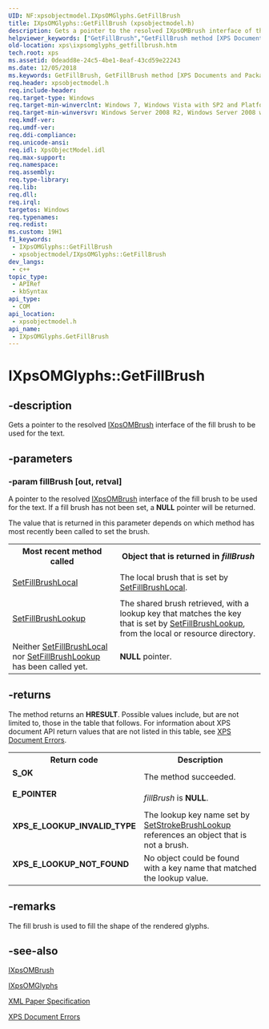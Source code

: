 ```yaml
---
UID: NF:xpsobjectmodel.IXpsOMGlyphs.GetFillBrush
title: IXpsOMGlyphs::GetFillBrush (xpsobjectmodel.h)
description: Gets a pointer to the resolved IXpsOMBrush interface of the fill brush to be used for the text.
helpviewer_keywords: ["GetFillBrush","GetFillBrush method [XPS Documents and Packaging]","GetFillBrush method [XPS Documents and Packaging]","IXpsOMGlyphs interface","IXpsOMGlyphs interface [XPS Documents and Packaging]","GetFillBrush method","IXpsOMGlyphs.GetFillBrush","IXpsOMGlyphs::GetFillBrush","xps.ixpsomglyphs_getfillbrush","xpsobjectmodel/IXpsOMGlyphs::GetFillBrush"]
old-location: xps\ixpsomglyphs_getfillbrush.htm
tech.root: xps
ms.assetid: 0deadd8e-24c5-4be1-8eaf-43cd59e22243
ms.date: 12/05/2018
ms.keywords: GetFillBrush, GetFillBrush method [XPS Documents and Packaging], GetFillBrush method [XPS Documents and Packaging],IXpsOMGlyphs interface, IXpsOMGlyphs interface [XPS Documents and Packaging],GetFillBrush method, IXpsOMGlyphs.GetFillBrush, IXpsOMGlyphs::GetFillBrush, xps.ixpsomglyphs_getfillbrush, xpsobjectmodel/IXpsOMGlyphs::GetFillBrush
req.header: xpsobjectmodel.h
req.include-header: 
req.target-type: Windows
req.target-min-winverclnt: Windows 7, Windows Vista with SP2 and Platform Update for Windows Vista [desktop apps \| UWP apps]
req.target-min-winversvr: Windows Server 2008 R2, Windows Server 2008 with SP2 and Platform Update for Windows Server 2008 [desktop apps \| UWP apps]
req.kmdf-ver: 
req.umdf-ver: 
req.ddi-compliance: 
req.unicode-ansi: 
req.idl: XpsObjectModel.idl
req.max-support: 
req.namespace: 
req.assembly: 
req.type-library: 
req.lib: 
req.dll: 
req.irql: 
targetos: Windows
req.typenames: 
req.redist: 
ms.custom: 19H1
f1_keywords:
 - IXpsOMGlyphs::GetFillBrush
 - xpsobjectmodel/IXpsOMGlyphs::GetFillBrush
dev_langs:
 - c++
topic_type:
 - APIRef
 - kbSyntax
api_type:
 - COM
api_location:
 - xpsobjectmodel.h
api_name:
 - IXpsOMGlyphs.GetFillBrush
---
```


# IXpsOMGlyphs::GetFillBrush


## -description

Gets a pointer to  the resolved <a href="/windows/desktop/api/xpsobjectmodel/nn-xpsobjectmodel-ixpsombrush">IXpsOMBrush</a> interface of the fill brush to be used for the text.

## -parameters

### -param fillBrush [out, retval]

A pointer to the resolved <a href="/windows/desktop/api/xpsobjectmodel/nn-xpsobjectmodel-ixpsombrush">IXpsOMBrush</a> interface of the fill brush to be used for the text. If a fill brush has not been set, a <b>NULL</b> pointer will be returned.

The value that is returned in this parameter depends on which method has most recently been called to set the brush.

<table>
<tr>
<th>Most recent method called</th>
<th>Object that is returned in <i>fillBrush</i></th>
</tr>
<tr>
<td>

<a href="/windows/desktop/api/xpsobjectmodel/nf-xpsobjectmodel-ixpsomglyphs-setfillbrushlocal">SetFillBrushLocal</a>


</td>
<td>
The local brush that is set by <a href="/windows/desktop/api/xpsobjectmodel/nf-xpsobjectmodel-ixpsomglyphs-setfillbrushlocal">SetFillBrushLocal</a>.

</td>
</tr>
<tr>
<td>

<a href="/windows/desktop/api/xpsobjectmodel/nf-xpsobjectmodel-ixpsomglyphs-setfillbrushlookup">SetFillBrushLookup</a>


</td>
<td>
The shared brush retrieved, with a lookup key that matches the key that is set by <a href="/windows/desktop/api/xpsobjectmodel/nf-xpsobjectmodel-ixpsomglyphs-setfillbrushlookup">SetFillBrushLookup</a>, from the local or resource directory.

</td>
</tr>
<tr>
<td>
Neither <a href="/windows/desktop/api/xpsobjectmodel/nf-xpsobjectmodel-ixpsomglyphs-setfillbrushlocal">SetFillBrushLocal</a> nor <a href="/windows/desktop/api/xpsobjectmodel/nf-xpsobjectmodel-ixpsomglyphs-setfillbrushlookup">SetFillBrushLookup</a> has been called yet.

</td>
<td>
<b>NULL</b> pointer.

</td>
</tr>
</table>

## -returns

The method returns an <b>HRESULT</b>. Possible values include, but are not limited to, those in the table that follows. For information about  XPS document API return values that are not listed in this table, see <a href="/previous-versions/windows/desktop/dd372955(v=vs.85)">XPS Document Errors</a>.

<table>
<tr>
<th>Return code</th>
<th>Description</th>
</tr>
<tr>
<td width="40%">
<dl>
<dt><b>S_OK</b></dt>
</dl>
</td>
<td width="60%">
The method succeeded.

</td>
</tr>
<tr>
<td width="40%">
<dl>
<dt><b>E_POINTER</b></dt>
</dl>
</td>
<td width="60%">
<i>fillBrush</i> is <b>NULL</b>.

</td>
</tr>
<tr>
<td width="40%">
<dl>
<dt><b>XPS_E_LOOKUP_INVALID_TYPE</b></dt>
</dl>
</td>
<td width="60%">
The lookup key name set by  <a href="/windows/desktop/api/xpsobjectmodel/nf-xpsobjectmodel-ixpsompath-setstrokebrushlookup">SetStrokeBrushLookup</a> references an object that is not a brush.

</td>
</tr>
<tr>
<td width="40%">
<dl>
<dt><b>XPS_E_LOOKUP_NOT_FOUND</b></dt>
</dl>
</td>
<td width="60%">
No object could be found with a key name that matched the lookup value.

</td>
</tr>
</table>

## -remarks

The fill brush is  used to fill the shape of the rendered glyphs.

## -see-also

<a href="/windows/desktop/api/xpsobjectmodel/nn-xpsobjectmodel-ixpsombrush">IXpsOMBrush</a>



<a href="/windows/desktop/api/xpsobjectmodel/nn-xpsobjectmodel-ixpsomglyphs">IXpsOMGlyphs</a>



<a href="https://en.wikipedia.org/wiki/Open_XML_Paper_Specification">XML Paper Specification</a>



<a href="/previous-versions/windows/desktop/dd372955(v=vs.85)">XPS Document Errors</a>
